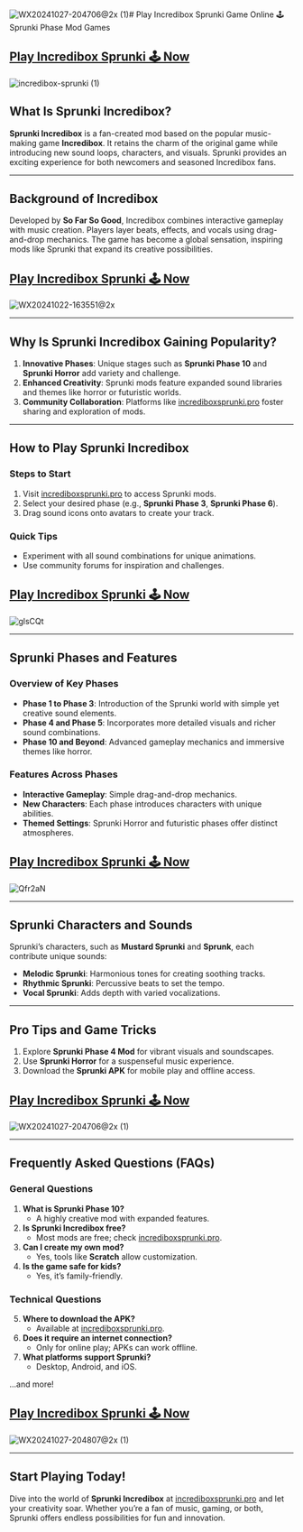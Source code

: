 ![WX20241027-204706@2x (1)](https://github.com/user-attachments/assets/7234122f-6c35-4048-9285-88f121df89de)# Play Incredibox Sprunki Game Online 🕹 Sprunki Phase Mod Games

## [Play Incredibox Sprunki 🕹️ Now](https://incrediboxsprunki.pro)
![incredibox-sprunki (1)](https://github.com/user-attachments/assets/db6357b3-c105-4d21-bbfd-958d88359711)


## What Is Sprunki Incredibox?
**Sprunki Incredibox** is a fan-created mod based on the popular music-making game **Incredibox**. It retains the charm of the original game while introducing new sound loops, characters, and visuals. Sprunki provides an exciting experience for both newcomers and seasoned Incredibox fans.

---

## Background of Incredibox
Developed by **So Far So Good**, Incredibox combines interactive gameplay with music creation. Players layer beats, effects, and vocals using drag-and-drop mechanics. The game has become a global sensation, inspiring mods like Sprunki that expand its creative possibilities.

## [Play Incredibox Sprunki 🕹️ Now](https://incrediboxsprunki.pro)
![WX20241022-163551@2x](https://github.com/user-attachments/assets/03f86012-e4ab-4740-88eb-ea9757125f88)

---

## Why Is Sprunki Incredibox Gaining Popularity?
1. **Innovative Phases**: Unique stages such as **Sprunki Phase 10** and **Sprunki Horror** add variety and challenge.
2. **Enhanced Creativity**: Sprunki mods feature expanded sound libraries and themes like horror or futuristic worlds.
3. **Community Collaboration**: Platforms like [incrediboxsprunki.pro](https://incrediboxsprunki.pro) foster sharing and exploration of mods.

---

## How to Play Sprunki Incredibox
### Steps to Start
1. Visit [incrediboxsprunki.pro](https://incrediboxsprunki.pro) to access Sprunki mods.
2. Select your desired phase (e.g., **Sprunki Phase 3**, **Sprunki Phase 6**).
3. Drag sound icons onto avatars to create your track.

### Quick Tips
- Experiment with all sound combinations for unique animations.
- Use community forums for inspiration and challenges.

## [Play Incredibox Sprunki 🕹️ Now](https://incrediboxsprunki.pro)
![glsCQt](https://github.com/user-attachments/assets/8eba6da5-06e2-490f-a2af-06365085d3a1)

---

## Sprunki Phases and Features
### Overview of Key Phases
- **Phase 1 to Phase 3**: Introduction of the Sprunki world with simple yet creative sound elements.
- **Phase 4 and Phase 5**: Incorporates more detailed visuals and richer sound combinations.
- **Phase 10 and Beyond**: Advanced gameplay mechanics and immersive themes like horror.

### Features Across Phases
- **Interactive Gameplay**: Simple drag-and-drop mechanics.
- **New Characters**: Each phase introduces characters with unique abilities.
- **Themed Settings**: Sprunki Horror and futuristic phases offer distinct atmospheres.

## [Play Incredibox Sprunki 🕹️ Now](https://incrediboxsprunki.pro)
![Qfr2aN](https://github.com/user-attachments/assets/763cf8aa-54bf-40aa-acca-2074c5051198)

---

## Sprunki Characters and Sounds
Sprunki’s characters, such as **Mustard Sprunki** and **Sprunk**, each contribute unique sounds:
- **Melodic Sprunki**: Harmonious tones for creating soothing tracks.
- **Rhythmic Sprunki**: Percussive beats to set the tempo.
- **Vocal Sprunki**: Adds depth with varied vocalizations.

---

## Pro Tips and Game Tricks
1. Explore **Sprunki Phase 4 Mod** for vibrant visuals and soundscapes.
2. Use **Sprunki Horror** for a suspenseful music experience.
3. Download the **Sprunki APK** for mobile play and offline access.

## [Play Incredibox Sprunki 🕹️ Now](https://incrediboxsprunki.pro)
![WX20241027-204706@2x (1)](https://github.com/user-attachments/assets/ec53f5c6-72d2-4cb6-b7f5-3fa3e0c9d680)

---

## Frequently Asked Questions (FAQs)
### General Questions
1. **What is Sprunki Phase 10?**
   - A highly creative mod with expanded features.
2. **Is Sprunki Incredibox free?**
   - Most mods are free; check [incrediboxsprunki.pro](https://incrediboxsprunki.pro).
3. **Can I create my own mod?**
   - Yes, tools like **Scratch** allow customization.
4. **Is the game safe for kids?**
   - Yes, it’s family-friendly.

### Technical Questions
5. **Where to download the APK?**
   - Available at [incrediboxsprunki.pro](https://incrediboxsprunki.pro).
6. **Does it require an internet connection?**
   - Only for online play; APKs can work offline.
7. **What platforms support Sprunki?**
   - Desktop, Android, and iOS.

...and more!

## [Play Incredibox Sprunki 🕹️ Now](https://incrediboxsprunki.pro)
![WX20241027-204807@2x (1)](https://github.com/user-attachments/assets/06c7fb8b-1b3a-4d15-9296-379e016816fa)

---

## Start Playing Today!
Dive into the world of **Sprunki Incredibox** at [incrediboxsprunki.pro](https://incrediboxsprunki.pro) and let your creativity soar. Whether you’re a fan of music, gaming, or both, Sprunki offers endless possibilities for fun and innovation.
